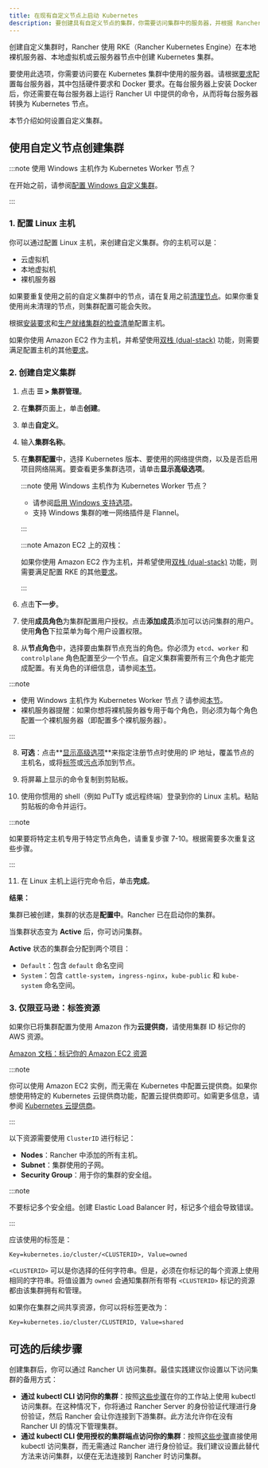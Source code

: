 ```yaml
---
title: 在现有自定义节点上启动 Kubernetes
description: 要创建具有自定义节点的集群，你需要访问集群中的服务器，并根据 Rancher 的要求配置服务器。
---
```


<head>
  <link rel="canonical" href="https://ranchermanager.docs.rancher.com/reference-guides/cluster-configuration/rancher-server-configuration/use-existing-nodes"/>
</head>

创建自定义集群时，Rancher 使用 RKE（Rancher Kubernetes Engine）在本地裸机服务器、本地虚拟机或云服务器节点中创建 Kubernetes 集群。

要使用此选项，你需要访问要在 Kubernetes 集群中使用的服务器。请根据[要求](../../../../how-to-guides/new-user-guides/kubernetes-clusters-in-rancher-setup/node-requirements-for-rancher-managed-clusters.md)配置每台服务器，其中包括硬件要求和 Docker 要求。在每台服务器上安装 Docker 后，你还需要在每台服务器上运行 Rancher UI 中提供的命令，从而将每台服务器转换为 Kubernetes 节点。

本节介绍如何设置自定义集群。

## 使用自定义节点创建集群

:::note 使用 Windows 主机作为 Kubernetes Worker 节点？

在开始之前，请参阅[配置 Windows 自定义集群](../../../../how-to-guides/new-user-guides/kubernetes-clusters-in-rancher-setup/use-windows-clusters/use-windows-clusters.md)。

:::

### 1. 配置 Linux 主机

你可以通过配置 Linux 主机，来创建自定义集群。你的主机可以是：

- 云虚拟机
- 本地虚拟机
- 裸机服务器

如果要重复使用之前的自定义集群中的节点，请在复用之前[清理节点](../../../../how-to-guides/new-user-guides/manage-clusters/clean-cluster-nodes.md)。如果你重复使用尚未清理的节点，则集群配置可能会失败。

根据[安装要求](../../../../how-to-guides/new-user-guides/kubernetes-clusters-in-rancher-setup/node-requirements-for-rancher-managed-clusters.md)和[生产就绪集群的检查清单](../../../../how-to-guides/new-user-guides/kubernetes-clusters-in-rancher-setup/checklist-for-production-ready-clusters/checklist-for-production-ready-clusters.md)配置主机。

如果你使用 Amazon EC2 作为主机，并希望使用[双栈 (dual-stack)](https://kubernetes.io/docs/concepts/services-networking/dual-stack/) 功能，则需要满足配置主机的其他[要求](https://rancher.com/docs/rke//latest/en/config-options/dual-stack#requirements)。

### 2. 创建自定义集群

1. 点击 **☰ > 集群管理**。
1. 在**集群**页面上，单击**创建**。
1. 单击**自定义**。
1. 输入**集群名称**。
1. 在**集群配置**中，选择 Kubernetes 版本、要使用的网络提供商，以及是否启用项目网络隔离。要查看更多集群选项，请单击**显示高级选项**。

   :::note 使用 Windows 主机作为 Kubernetes Worker 节点？

   - 请参阅[启用 Windows 支持选项](../../../../how-to-guides/new-user-guides/kubernetes-clusters-in-rancher-setup/use-windows-clusters/use-windows-clusters.md)。
   - 支持 Windows 集群的唯一网络插件是 Flannel。

   :::

   :::note Amazon EC2 上的双栈：

   如果你使用 Amazon EC2 作为主机，并希望使用[双栈 (dual-stack)](https://kubernetes.io/docs/concepts/services-networking/dual-stack/) 功能，则需要满足配置 RKE 的其他[要求](https://rancher.com/docs/rke//latest/en/config-options/dual-stack#requirements)。

   :::

6. 点击**下一步**。

4. 使用**成员角色**为集群配置用户授权。点击**添加成员**添加可以访问集群的用户。使用**角色**下拉菜单为每个用户设置权限。

7. 从**节点角色**中，选择要由集群节点充当的角色。你必须为 `etcd`、`worker` 和 `controlplane` 角色配置至少一个节点。自定义集群需要所有三个角色才能完成配置。有关角色的详细信息，请参阅[本节](../../../kubernetes-concepts.md#kubernetes-集群中节点的角色)。

:::note

- 使用 Windows 主机作为 Kubernetes Worker 节点？请参阅[本节](../../../../how-to-guides/new-user-guides/kubernetes-clusters-in-rancher-setup/use-windows-clusters/use-windows-clusters.md)。
- 裸机服务器提醒：如果你想将裸机服务器专用于每个角色，则必须为每个角色配置一个裸机服务器（即配置多个裸机服务器）。

:::

8. **可选**：点击**[显示高级选项](../how-to-guides/new-user-guides/launch-kubernetes-with-rancher/about-rancher-agents.md)**来指定注册节点时使用的 IP 地址，覆盖节点的主机名，或将[标签](https://kubernetes.io/docs/concepts/overview/working-with-objects/labels/)或[污点](https://kubernetes.io/docs/concepts/configuration/taint-and-toleration/)添加到节点。

9. 将屏幕上显示的命令复制到剪贴板。

10. 使用你惯用的 shell（例如 PuTTy 或远程终端）登录到你的 Linux 主机。粘贴剪贴板的命令并运行。

:::note

如果要将特定主机专用于特定节点角色，请重复步骤 7-10。根据需要多次重复这些步骤。

:::

11. 在 Linux 主机上运行完命令后，单击**完成**。

**结果：**

集群已被创建，集群的状态是**配置中**。Rancher 已在启动你的集群。

当集群状态变为 **Active** 后，你可访问集群。

**Active** 状态的集群会分配到两个项目：

- `Default`：包含 `default` 命名空间
- `System`：包含 `cattle-system`，`ingress-nginx`，`kube-public` 和 `kube-system` 命名空间。


### 3. 仅限亚马逊：标签资源

如果你已将集群配置为使用 Amazon 作为**云提供商**，请使用集群 ID 标记你的 AWS 资源。

[Amazon 文档：标记你的 Amazon EC2 资源](https://docs.aws.amazon.com/AWSEC2/latest/UserGuide/Using_Tags.html)

:::note

你可以使用 Amazon EC2 实例，而无需在 Kubernetes 中配置云提供商。如果你想使用特定的 Kubernetes 云提供商功能，配置云提供商即可。如需更多信息，请参阅 [Kubernetes 云提供商](https://github.com/kubernetes/website/blob/release-1.18/content/en/docs/concepts/cluster-administration/cloud-providers.md)。

:::

以下资源需要使用 `ClusterID` 进行标记：

- **Nodes**：Rancher 中添加的所有主机。
- **Subnet**：集群使用的子网。
- **Security Group**：用于你的集群的安全组。

:::note

不要标记多个安全组。创建 Elastic Load Balancer 时，标记多个组会导致错误。

:::

应该使用的标签是：

```
Key=kubernetes.io/cluster/<CLUSTERID>, Value=owned
```

`<CLUSTERID>` 可以是你选择的任何字符串。但是，必须在你标记的每个资源上使用相同的字符串。将值设置为 `owned` 会通知集群所有带有 `<CLUSTERID>` 标记的资源都由该集群拥有和管理。

如果你在集群之间共享资源，你可以将标签更改为：

```
Key=kubernetes.io/cluster/CLUSTERID, Value=shared
```

## 可选的后续步骤

创建集群后，你可以通过 Rancher UI 访问集群。最佳实践建议你设置以下访问集群的备用方式：

- **通过 kubectl CLI 访问你的集群**：按照[这些步骤](../../../../how-to-guides/new-user-guides/manage-clusters/access-clusters/use-kubectl-and-kubeconfig.md#在工作站使用-kubectl-访问集群)在你的工作站上使用 kubectl 访问集群。在这种情况下，你将通过 Rancher Server 的身份验证代理进行身份验证，然后 Rancher 会让你连接到下游集群。此方法允许你在没有 Rancher UI 的情况下管理集群。
- **通过 kubectl CLI 使用授权的集群端点访问你的集群**：按照[这些步骤](../../../../how-to-guides/new-user-guides/manage-clusters/access-clusters/use-kubectl-and-kubeconfig.md#直接使用下游集群进行身份验证)直接使用 kubectl 访问集群，而无需通过 Rancher 进行身份验证。我们建议设置此替代方法来访问集群，以便在无法连接到 Rancher 时访问集群。
